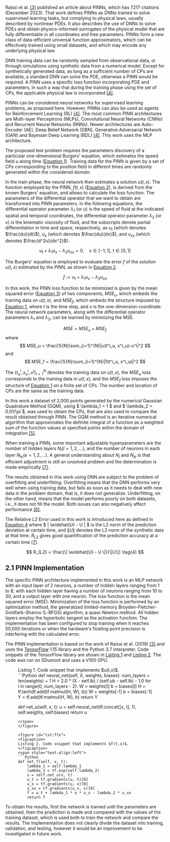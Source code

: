 Raissi et al. [\[3\]](References.md#Raissi2019) published an article about PINNs, which has 7217 citations (December 2023). That work defines PINNs as DNNs trained to solve supervised learning tasks, but complying to physical laws, usually described by nonlinear PDEs. It also describes the use of DNNs to solve PDEs and obtain physics-informed surrogates of the physical model that are fully differentiable in all coordinates and free parameters. PINNs form a new class of data-efficient universal function approximators, which can be effectively trained using small datasets, and which may encode any underlying physical law.

DNN training data can be randomly sampled from observational data, or through simulations using synthetic data from a numerical model. Except for synthetically generated data, as long as a sufficient number of CPs are available, a standard DNN can solve the PDE, otherwise a PINN would be required. A PINN uses a specific loss function incorporating PDE and parameters, in such a way that during the training phase using the set of CPs, the applicable physical law is incorporated [\[4\]](References.md#Cuomo2022).

PINNs can be considered neural networks for supervised learning problems, as proposed here. However, PINNs can also be used as agents for Reinforcement Learning (RL) [\[4\]](References.md#Cuomo2022). The most common PINN architectures are Multi-layer Perceptrons (MLPs), Convolutional Neural Networks (CNNs) and Recurrent Neural Networks (RNNs). Newer architectures are Auto-Encoder (AE), Deep Belief Network (DBN), Generative Adversarial Network (GAN) and Bayesian Deep Learning (BDL) [\[4\]](References.md#Cuomo2022). This work uses the MLP architecture.

The proposed test problem requires the parameters discovery of a particular one-dimensional Burgers' equation, which estimates the speed field $u$ along time ([Equation 1](#eq:burg)). Training data for the PINN is given by a set of CPs corresponding to the position field in different times are randomly generated within the considered domain.

In the train phase, the neural network then estimates a solution $u(t,x)$.
The function employed by the PINN, $f(t,x)$ ([Equation 2](#eq:ftx)), is derived from the known Burgers' equation, and allows to calculate the loss function.
The parameters of the differential operator that we want to obtain are transformed into PINN parameters.
In the following equations, the differential operator parameter $\lambda_1$ (or $u$) is the speed of fluid at the indicated spatial and temporal coordinates, the differential operator parameter $\lambda_2$ (or $\nu$) is the kinematic viscosity of fluid, and the subscripts denote partial differentiation in time and space, respectively, as
$u_t$ (which denotes $\frac{du}{dt}$),
$u_x$ (which denotes $\frac{du}{dx}$), and
$u_{xx}$ (which denotes $\frac{d^2u}{dx^2}$).

<span id='eq:burg'></span>
$$
u_t + \lambda_1 u_x - \lambda_2 u_{xx} = 0, \quad x \in [-1,1], \ t \in [0, 1]
\tag{1}
$$

The Burgers' equation is employed to evaluate the error $f$ of the solution $u(t,x)$ estimated by the PINN, as shown in [Equation 2](#eq:ftx).

<span id='eq:ftx'></span>
$$
f := u_t + \lambda_1 u_x - \lambda_2 u_{xx}
\tag{2}
$$

In this work, the PINN loss function to be minimized is given by the mean squared error ([Equation 3](#eq:mse)) of two components, $MSE_u$, which embeds the training data on $u(t,x)$, and $MSE_f$, which embeds the structure imposed by [Equation 1](#eq:burg), where $t$ is the time step, and $x$ is the one-dimension coordinate. The neural network parameters, along with the differential operator parameters $\lambda_1$ and $\lambda_2$, can be learned by minimizing the MSE.

<span id='eq:mse'></span>
$$
MSE = MSE_u + MSE_f
\tag{3}
$$
where
$$
MSE_u = \frac{1}{N}\sum_{i=1}^{N}|u(t^i_u, x^i_u)-u^i|^2
$$
and
$$
MSE_f = \frac{1}{N}\sum_{i=1}^{N}|f(t^i_u, x^i_u)|^2
$$

The $\{t^i_u, x^i_u, u^i\}^N_{i=1}$ denotes the training data on $u(t, x)$, the $MSE_u$ loss corresponds to the training data in $u(t, x)$, and the $MSE_f$ loss imposes the structure of [Equation 1](#eq:burg) on a finite set of CPs. The number and location of CPs are the same as the training data.

In this work a dataset of 2,000 points generated by the numerical Gaussian Quadrature Method (GQM), using $ \lambda_1 = 1 $ and $ \lambda_2 = 0.01/\pi $, was used to obtain the CPs, that are also used to compare the result obtained through PINN. The GQM method is an iterative numerical algorithm that approximates the definite integral of a function as a weighted sum of the function values at specified points within the domain of integration [\[5\]](References.md#Burkardt2013).

When training a PINN, some important adjustable hyperparameters are the number of hidden layers $N_l(l = 1, 2, ...)$, and the number of neurons in each layer $N_{le}(e = 1, 2, ...)$. A general understanding about $N_l$ and $N_{le}$ is that efficient adjustment is still an unsolved problem and the determination is made empirically [\[7\]](References.md#Xu2022).

The results obtained in this work using DNN are subject to the problem of overfitting and underfitting. Overfitting means that the DNN performs very well when using training data, but fails as soon as it needs to deal with new data in the problem domain, that is, it does not generalize. Underfitting, on the other hand, means that the model performs poorly on both datasets, i.e., it does not fill the model. Both issues can also negatively affect performance [\[6\]](References.md#Koehrsen2018).

The Relative L2 Error used in this work is introduced here as defined in [Equation 4](#eq:error) where $ \| \widehat{U} - U \| $ is the L2 norm of the prediction deviation at certain time, and $\|U\|$ denotes the L2 norm of the synthetic data at that time. $R_{L2}$ gives good quantification of the prediction accuracy at a certain time [\[7\]](References.md#Xu2022).

<span id='eq:error'></span>
$$
R_{L2} = \frac{\| \widehat{U} - U \|}{\|U\|}
\tag{4}
$$


## 2.1 PINN Implementation

The specific PINN architecture implemented in this work is an MLP network with an input layer of 2 neurons, a number of hidden layers ranging from 1 to 8, with each hidden layer having a number of neurons ranging from 10 to 30, and a output layer with one neuron. The loss function is the mean squared error (MSE). Minimization of the loss function is performed by an optimization method, the generalized limited-memory Broyden-Fletcher-Goldfarb-Shanno (L-BFGS) algorithm, a quasi-Newton method. All hidden layers employ the hyperbolic tangent as the activation function. The implementation has been configured to stop training when it reaches 50,000 iterations or when the hardware's floating point precision is interfering with the calculated error.

The PINN implementation is based on the work of Raissi et al. (2019) [\[3\]](References.md#Raissi2019) and uses the [TensorFlow](http://www.tensorflow.org) 1.15 library and the Python 3.7 interpreter. Code snippets of the TensorFlow library are shown in [Listing 1](#lst:utx) and [Listing 2](#lst:ftx). The code was run on SDumont and uses a V100 GPU. 

<figure id="lst:utx">
<figcaption>
Listing 1. Code snippet that implements $u(t,x)$.
</figcaption>
<span style="text-align:left">
```Python
def neural_net(self, X, weights, biases):
	num_layers = len(weights) + 1
	H = 2.0 * (X - self.lb) / (self.ub - self.lb) - 1.0
	for l in range(0, num_layers - 2):
		W = weights[l]
		b = biases[l]
		H = tf.tanh(tf.add(tf.matmul(H, W), b))
	W = weights[-1]
	b = biases[-1]
	Y = tf.add(tf.matmul(H, W), b)
	return Y

def net_u(self, x, t):
	u = self.neural_net(tf.concat([x, t], 1), self.weights, self.biases)
	return u
```
</span>
</figure>

<figure id="lst:ftx">
<figcaption>
Listing 2. Code snippet that implements $f(t,x)$.
</figcaption>
<span style="text-align:left">
```Python
def net_f(self, x, t):
	lambda_1 = self.lambda_1
	lambda_2 = tf.exp(self.lambda_2)
	u = self.net_u(x, t)
	u_t = tf.gradients(u, t)[0]
	u_x = tf.gradients(u, x)[0]
	u_xx = tf.gradients(u_x, x)[0]
	f = u_t + lambda_1 * u * u_x - lambda_2 * u_xx
	return f
```
</span>
</figure>

To obtain the results, first the network is trained until the parameters are obtained, then the prediction is made and compared with the values of the training dataset, which is used both to train the network and compare the results. The implementation does not clearly divide the dataset into training, validation, and testing, however it would be an improvement to be investigated in future work. 
